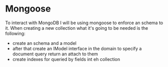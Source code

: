 # Mongoose

To interact with MongoDB I will be using mongoose to enforce an schema to it. When creating a new collection what it's going to be needed is the following:

- create an schema and a model
- after that create an IModel interface in the domain to specify a document query return an attach to them
- create indexes for queried by fields int eh collection
